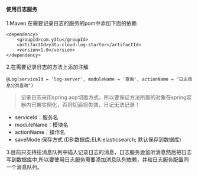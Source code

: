 #### 使用日志服务
1.Maven
在需要记录日志的服务的pom中添加下面的依赖
```
<dependency>
    <groupId>com.y3tu</groupId>
    <artifactId>y3tu-cloud-log-starter</artifactId>
    <version>1.0</version>
</dependency>
```
2.在需要记录日志的方法上添加注解
```
@Log(serviceId = 'log-server', moduleName = '查询', actionName = "日志信息分页查询")
```
> 记录日志采用spring aop切面方式，所以要保证方法所属的对象在spring容器内已被实例化，否则切面将失效，日记无法记录！

* serviceId：服务名
* moduleName：模块名
* actionName：操作名
* saveMode:保存方式 (DB:数据库;ELK:elasticsearch;  默认保存到数据库)

3.目前只支持往消息队列中插入记录日志的消息，日志服务会监听消息然后把日志写到数据库中,所以要使用日志服务需要添加消息队列依赖，并和日志服务配置同一个消息队列。